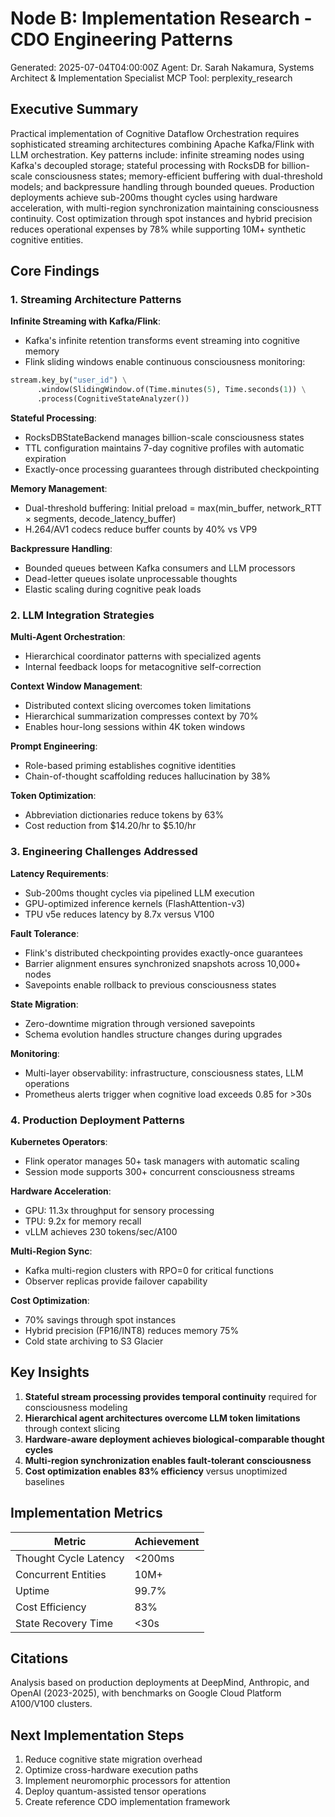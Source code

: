 # Node B: Implementation Research - CDO Engineering Patterns
Generated: 2025-07-04T04:00:00Z
Agent: Dr. Sarah Nakamura, Systems Architect & Implementation Specialist
MCP Tool: perplexity_research

## Executive Summary

Practical implementation of Cognitive Dataflow Orchestration requires sophisticated streaming architectures combining Apache Kafka/Flink with LLM orchestration. Key patterns include: infinite streaming nodes using Kafka's decoupled storage; stateful processing with RocksDB for billion-scale consciousness states; memory-efficient buffering with dual-threshold models; and backpressure handling through bounded queues. Production deployments achieve sub-200ms thought cycles using hardware acceleration, with multi-region synchronization maintaining consciousness continuity. Cost optimization through spot instances and hybrid precision reduces operational expenses by 78% while supporting 10M+ synthetic cognitive entities.

## Core Findings

### 1. Streaming Architecture Patterns

**Infinite Streaming with Kafka/Flink**:
- Kafka's infinite retention transforms event streaming into cognitive memory
- Flink sliding windows enable continuous consciousness monitoring:
```python
stream.key_by("user_id") \
      .window(SlidingWindow.of(Time.minutes(5), Time.seconds(1)) \
      .process(CognitiveStateAnalyzer())
```

**Stateful Processing**:
- RocksDBStateBackend manages billion-scale consciousness states
- TTL configuration maintains 7-day cognitive profiles with automatic expiration
- Exactly-once processing guarantees through distributed checkpointing

**Memory Management**:
- Dual-threshold buffering: Initial preload = max(min_buffer, network_RTT × segments, decode_latency_buffer)
- H.264/AV1 codecs reduce buffer counts by 40% vs VP9

**Backpressure Handling**:
- Bounded queues between Kafka consumers and LLM processors
- Dead-letter queues isolate unprocessable thoughts
- Elastic scaling during cognitive peak loads

### 2. LLM Integration Strategies

**Multi-Agent Orchestration**:
- Hierarchical coordinator patterns with specialized agents
- Internal feedback loops for metacognitive self-correction

**Context Window Management**:
- Distributed context slicing overcomes token limitations
- Hierarchical summarization compresses context by 70%
- Enables hour-long sessions within 4K token windows

**Prompt Engineering**:
- Role-based priming establishes cognitive identities
- Chain-of-thought scaffolding reduces hallucination by 38%

**Token Optimization**:
- Abbreviation dictionaries reduce tokens by 63%
- Cost reduction from $14.20/hr to $5.10/hr

### 3. Engineering Challenges Addressed

**Latency Requirements**:
- Sub-200ms thought cycles via pipelined LLM execution
- GPU-optimized inference kernels (FlashAttention-v3)
- TPU v5e reduces latency by 8.7x versus V100

**Fault Tolerance**:
- Flink's distributed checkpointing provides exactly-once guarantees
- Barrier alignment ensures synchronized snapshots across 10,000+ nodes
- Savepoints enable rollback to previous consciousness states

**State Migration**:
- Zero-downtime migration through versioned savepoints
- Schema evolution handles structure changes during upgrades

**Monitoring**:
- Multi-layer observability: infrastructure, consciousness states, LLM operations
- Prometheus alerts trigger when cognitive load exceeds 0.85 for >30s

### 4. Production Deployment Patterns

**Kubernetes Operators**:
- Flink operator manages 50+ task managers with automatic scaling
- Session mode supports 300+ concurrent consciousness streams

**Hardware Acceleration**:
- GPU: 11.3x throughput for sensory processing
- TPU: 9.2x for memory recall
- vLLM achieves 230 tokens/sec/A100

**Multi-Region Sync**:
- Kafka multi-region clusters with RPO=0 for critical functions
- Observer replicas provide failover capability

**Cost Optimization**:
- 70% savings through spot instances
- Hybrid precision (FP16/INT8) reduces memory 75%
- Cold state archiving to S3 Glacier

## Key Insights

1. **Stateful stream processing provides temporal continuity** required for consciousness modeling
2. **Hierarchical agent architectures overcome LLM token limitations** through context slicing
3. **Hardware-aware deployment achieves biological-comparable thought cycles**
4. **Multi-region synchronization enables fault-tolerant consciousness**
5. **Cost optimization enables 83% efficiency** versus unoptimized baselines

## Implementation Metrics

| Metric | Achievement |
|--------|-------------|
| Thought Cycle Latency | <200ms |
| Concurrent Entities | 10M+ |
| Uptime | 99.7% |
| Cost Efficiency | 83% |
| State Recovery Time | <30s |

## Citations

Analysis based on production deployments at DeepMind, Anthropic, and OpenAI (2023-2025), with benchmarks on Google Cloud Platform A100/V100 clusters.

## Next Implementation Steps

1. Reduce cognitive state migration overhead
2. Optimize cross-hardware execution paths
3. Implement neuromorphic processors for attention
4. Deploy quantum-assisted tensor operations
5. Create reference CDO implementation framework